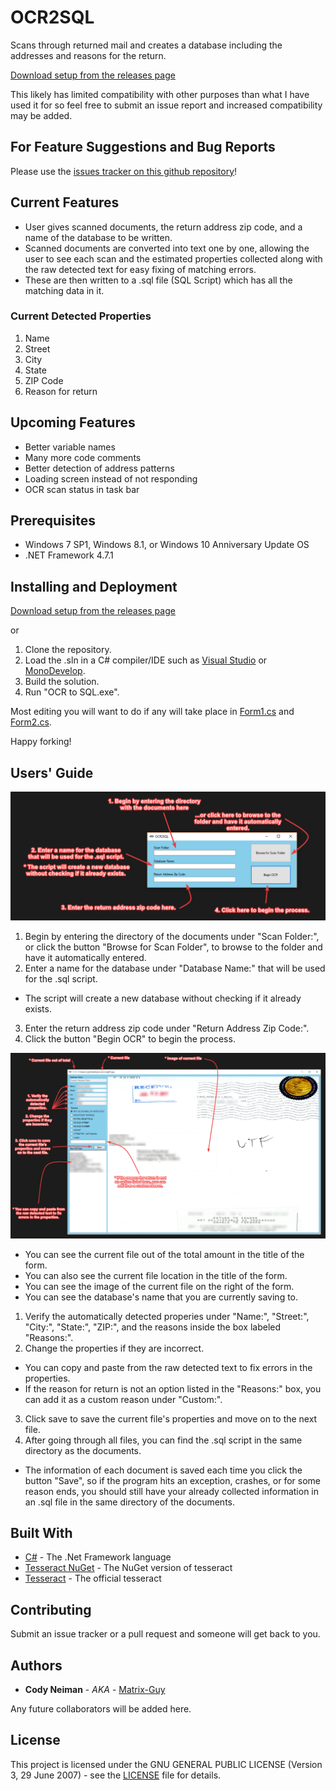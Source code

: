 # OCR2SQL

Scans through returned mail and creates a database including the addresses and reasons for the return.

[Download setup from the releases page](https://github.com/Matrix-Guy/OCR2SQL/releases)

This likely has limited compatibility with other purposes than what I have used it for so feel free to submit an issue report and increased compatibility may be added.

## For Feature Suggestions and Bug Reports

Please use the [issues tracker on this github repository](https://github.com/Matrix-Guy/OCR2SQL/issues)!

## Current Features
* User gives scanned documents, the return address zip code, and a name of the database to be written.
* Scanned documents are converted into text one by one, allowing the user to see each scan and the estimated properties collected along with the raw detected text for easy fixing of matching errors.
* These are then written to a .sql file (SQL Script) which has all the matching data in it.

### Current Detected Properties 
1. Name
2. Street
3. City
4. State
5. ZIP Code
6. Reason for return

## Upcoming Features
* Better variable names
* Many more code comments
* Better detection of address patterns
* Loading screen instead of not responding
* OCR scan status in task bar

## Prerequisites

* Windows 7 SP1, Windows 8.1, or Windows 10 Anniversary Update OS
* .NET Framework 4.7.1

## Installing and Deployment

[Download setup from the releases page](https://github.com/Matrix-Guy/OCR2SQL/releases)

or

1. Clone the repository.
2. Load the .sln in a C# compiler/IDE such as [Visual Studio](https://www.visualstudio.com/vs/) or [MonoDevelop](http://www.monodevelop.com).
3. Build the solution.
4. Run "OCR to SQL.exe".

Most editing you will want to do if any will take place in [Form1.cs](https://github.com/Matrix-Guy/OCR2SQL/blob/master/OCR%20to%20SQL/OCR%20to%20SQL/Form1.cs) and [Form2.cs](https://github.com/Matrix-Guy/OCR2SQL/blob/master/OCR%20to%20SQL/OCR%20to%20SQL/Form2.cs).

Happy forking!

## Users' Guide

![First Screen](docs/screen1.png)

1. Begin by entering the directory of the documents under "Scan Folder:", or click the button "Browse for Scan Folder", to browse to the folder and have it automatically entered.
2. Enter a name for the database under "Database Name:" that will be used for the .sql script. 
* The script will create a new database without checking if it already exists.
3. Enter the return address zip code under "Return Address Zip Code:".
4. Click the button "Begin OCR" to begin the process.

![Second Screen](docs/screen2.png)

* You can see the current file out of the total amount in the title of the form.
* You can also see the current file location in the title of the form.
* You can see the image of the current file on the right of the form.
* You can see the database's name that you are currently saving to.
1. Verify the automatically detected properies under "Name:", "Street:", "City:", "State:", "ZIP:", and the reasons inside the box labeled "Reasons:".
2. Change the properties if they are incorrect.
* You can copy and paste from the raw detected text to fix errors in the properties.
* If the reason for return is not an option listed in the "Reasons:" box, you can add it as a custom reason under "Custom:".
3. Click save to save the current file's properties and move on to the next file.
4. After going through all files, you can find the .sql script in the same directory as the documents.
* The information of each document is saved each time you click the button "Save", so if the program hits an exception, crashes, or for some reason ends, you should still have your already collected information in an .sql file in the same directory of the documents.

## Built With

* [C#](https://en.wikipedia.org/wiki/C_Sharp_(programming_language)) - The .Net Framework language
* [Tesseract NuGet](https://github.com/charlesw/tesseract) - The NuGet version of tesseract
* [Tesseract](https://github.com/tesseract-ocr/) - The official tesseract

## Contributing

Submit an issue tracker or a pull request and someone will get back to you.

## Authors

* **Cody Neiman** - *AKA* - [Matrix-Guy](https://github.com/Matrix-Guy)

Any future collaborators will be added here.

## License

This project is licensed under the GNU GENERAL PUBLIC LICENSE (Version 3, 29 June 2007) - see the [LICENSE](LICENSE) file for details.